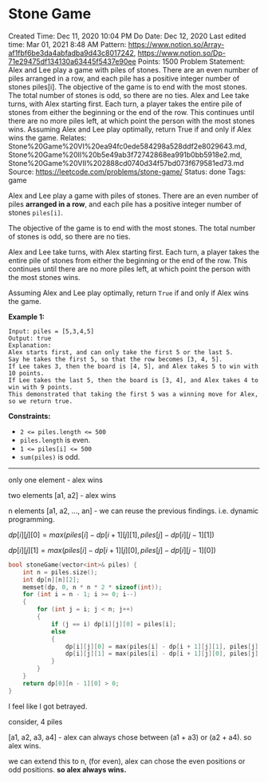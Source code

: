# Stone Game

Created Time: Dec 11, 2020 10:04 PM
Do Date: Dec 12, 2020
Last edited time: Mar 01, 2021 8:48 AM
Pattern: https://www.notion.so/Array-af1fbf6be3da4abfadba9d43c8017242, https://www.notion.so/Dp-71e29475df134130a63445f5437e90ee
Points: 1500
Problem Statement: Alex and Lee play a game with piles of stones. There are an even number of piles arranged in a row, and each pile has a positive integer number of stones piles[i].
The objective of the game is to end with the most stones. The total number of stones is odd, so there are no ties.
Alex and Lee take turns, with Alex starting first. Each turn, a player takes the entire pile of stones from either the beginning or the end of the row. This continues until there are no more piles left, at which point the person with the most stones wins.
Assuming Alex and Lee play optimally, return True if and only if Alex wins the game.
Relates: Stone%20Game%20VI%20ea94fc0ede584298a528ddf2e8029643.md, Stone%20Game%20II%20b5e49ab3f72742868ea991b0bb5918e2.md, Stone%20Game%20VII%202888cd0740d34f57bd073f679581ed73.md
Source: https://leetcode.com/problems/stone-game/
Status: done
Tags: game

Alex and Lee play a game with piles of stones. There are an even number of piles **arranged in a row**, and each pile has a positive integer number of stones `piles[i]`.

The objective of the game is to end with the most stones. The total number of stones is odd, so there are no ties.

Alex and Lee take turns, with Alex starting first. Each turn, a player takes the entire pile of stones from either the beginning or the end of the row. This continues until there are no more piles left, at which point the person with the most stones wins.

Assuming Alex and Lee play optimally, return `True` if and only if Alex wins the game.

**Example 1:**

```
Input: piles = [5,3,4,5]
Output: true
Explanation: 
Alex starts first, and can only take the first 5 or the last 5.
Say he takes the first 5, so that the row becomes [3, 4, 5].
If Lee takes 3, then the board is [4, 5], and Alex takes 5 to win with 10 points.
If Lee takes the last 5, then the board is [3, 4], and Alex takes 4 to win with 9 points.
This demonstrated that taking the first 5 was a winning move for Alex, so we return true.

```

**Constraints:**

- `2 <= piles.length <= 500`
- `piles.length` is even.
- `1 <= piles[i] <= 500`
- `sum(piles)` is odd.

---

only one element - alex wins

two elements [a1, a2] - alex wins

n elements [a1, a2, ..., an] - we can reuse the previous findings. i.e. dynamic programming. 

$dp[i][j][0] = max(piles[i] - dp[i + 1][j][1], piles[j] - dp[i][j - 1][1])$

$dp[i][j][1] = max(piles[i] - dp[i + 1][j][0], piles[j] - dp[i][j - 1][0])$

```cpp
bool stoneGame(vector<int>& piles) {
	int n = piles.size(); 
	int dp[n][n][2]; 
	memset(dp, 0, n * n * 2 * sizeof(int)); 
	for (int i = n - 1; i >= 0; i--)
	{
		for (int j = i; j < n; j++)
		{
			if (j == i) dp[i][j][0] = piles[i]; 
			else
			{
				dp[i][j][0] = max(piles[i] - dp[i + 1][j][1], piles[j] - dp[i][j - 1][1]);
				dp[i][j][1] = max(piles[i] - dp[i + 1][j][0], piles[j] - dp[i][j - 1][0]);
			}
		}
	}
	return dp[0][n - 1][0] > 0;
}
```

I feel like I got betrayed. 

consider, 4 piles

[a1, a2, a3, a4] - alex can always chose between (a1 + a3) or (a2 + a4). so alex wins. 

we can extend this to n, (for even), alex can chose the even positions or odd positions. **so alex always wins.**